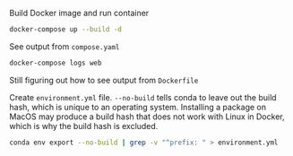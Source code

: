 Build Docker image and run container
```sh
docker-compose up --build -d
```

See output from `compose.yaml`
```sh
docker-compose logs web
```

Still figuring out how to see output from `Dockerfile`


Create `environment.yml` file. `--no-build` tells conda to leave out the build hash, which is unique to an operating system. Installing a package on MacOS may produce a build hash that does not work with Linux in Docker, which is why the build hash is excluded.
```sh
conda env export --no-build | grep -v "^prefix: " > environment.yml
```